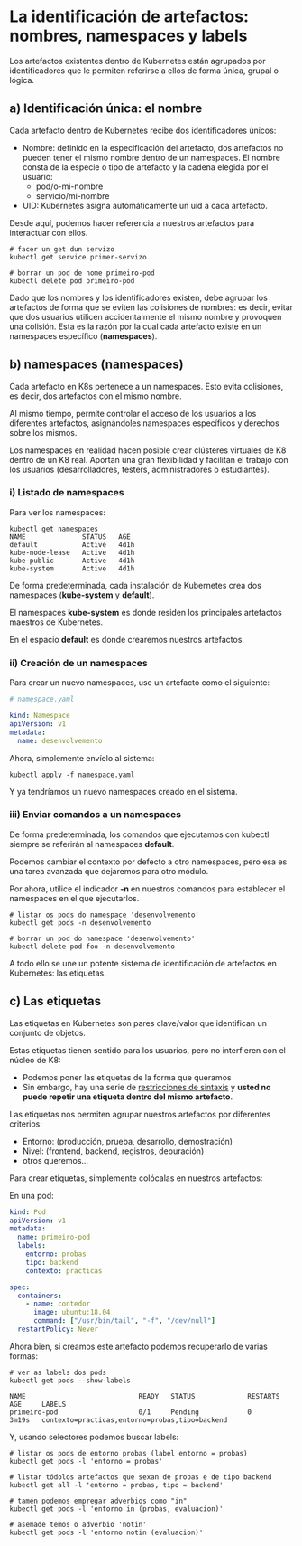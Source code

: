 # La identificación de artefactos: nombres, namespaces y labels

Los artefactos existentes dentro de Kubernetes están agrupados por identificadores que le permiten referirse a ellos de forma única, grupal o lógica.

## a) Identificación única: el nombre

Cada artefacto dentro de Kubernetes recibe dos identificadores únicos:

- Nombre: definido en la especificación del artefacto, dos artefactos no pueden tener el mismo nombre dentro de un namespaces. El nombre consta de la especie o tipo de artefacto y la cadena elegida por el usuario:
  - pod/o-mi-nombre
  - servicio/mi-nombre
- UID: Kubernetes asigna automáticamente un uid a cada artefacto.

Desde aquí, podemos hacer referencia a nuestros artefactos para interactuar con ellos.

```shell
# facer un get dun servizo
kubectl get service primer-servizo

# borrar un pod de nome primeiro-pod
kubectl delete pod primeiro-pod
```

Dado que los nombres y los identificadores existen, debe agrupar los artefactos de forma que se eviten las colisiones de nombres: es decir, evitar que dos usuarios utilicen accidentalmente el mismo nombre y provoquen una colisión. Esta es la razón por la cual cada artefacto existe en un namespaces específico (**namespaces**).

## b) namespaces (namespaces)

Cada artefacto en K8s pertenece a un namespaces. Esto evita colisiones, es decir, dos artefactos con el mismo nombre.

Al mismo tiempo, permite controlar el acceso de los usuarios a los diferentes artefactos, asignándoles namespaces específicos y derechos sobre los mismos.

Los namespaces en realidad hacen posible crear clústeres virtuales de K8 dentro de un K8 real. Aportan una gran flexibilidad y facilitan el trabajo con los usuarios (desarrolladores, testers, administradores o estudiantes).

### i) Listado de namespaces

Para ver los namespaces:

```shell
kubectl get namespaces
NAME              STATUS   AGE
default           Active   4d1h
kube-node-lease   Active   4d1h
kube-public       Active   4d1h
kube-system       Active   4d1h
```

De forma predeterminada, cada instalación de Kubernetes crea dos namespaces (**kube-system** y **default**).

El namespaces **kube-system** es donde residen los principales artefactos maestros de Kubernetes.

En el espacio **default** es donde crearemos nuestros artefactos.

### ii) Creación de un namespaces

Para crear un nuevo namespaces, use un artefacto como el siguiente:

```yaml
# namespace.yaml

kind: Namespace
apiVersion: v1
metadata:
  name: desenvolvemento
```

Ahora, simplemente envíelo al sistema:

```shell
kubectl apply -f namespace.yaml
```

Y ya tendríamos un nuevo namespaces creado en el sistema.

### iii) Enviar comandos a un namespaces

De forma predeterminada, los comandos que ejecutamos con kubectl siempre se referirán al namespaces **default**.

Podemos cambiar el contexto por defecto a otro namespaces, pero esa es una tarea avanzada que dejaremos para otro módulo.

Por ahora, utilice el indicador **-n <namespaces>** en nuestros comandos para establecer el namespaces en el que ejecutarlos.

```shell
# listar os pods do namespace 'desenvolvemento'
kubectl get pods -n desenvolvemento

# borrar un pod do namespace 'desenvolvemento'
kubectl delete pod foo -n desenvolvemento
```
A todo ello se une un potente sistema de identificación de artefactos en Kubernetes: las etiquetas.

## c) Las etiquetas

Las etiquetas en Kubernetes son pares clave/valor que identifican un conjunto de objetos.

Estas etiquetas tienen sentido para los usuarios, pero no interfieren con el núcleo de K8:

- Podemos poner las etiquetas de la forma que queramos
- Sin embargo, hay una serie de [restricciones de sintaxis](https://kubernetes.io/docs/concepts/overview/working-with-objects/labels/#syntax-and-character-set) y **usted no puede repetir una etiqueta dentro del mismo artefacto**.

Las etiquetas nos permiten agrupar nuestros artefactos por diferentes criterios:

- Entorno: (producción, prueba, desarrollo, demostración)
- Nivel: (frontend, backend, registros, depuración)
- otros queremos...

Para crear etiquetas, simplemente colócalas en nuestros artefactos:

En una pod:

```yaml
kind: Pod
apiVersion: v1
metadata:
  name: primeiro-pod
  labels:
    entorno: probas
    tipo: backend
    contexto: practicas

spec:
  containers:
    - name: contedor
      image: ubuntu:18.04
      command: ["/usr/bin/tail", "-f", "/dev/null"]
  restartPolicy: Never
```

Ahora bien, si creamos este artefacto podemos recuperarlo de varias formas:

```shell
# ver as labels dos pods
kubectl get pods --show-labels

NAME                            READY   STATUS             RESTARTS   AGE     LABELS
primeiro-pod                    0/1     Pending            0          3m19s   contexto=practicas,entorno=probas,tipo=backend
```
Y, usando selectores podemos buscar labels:

```shell
# listar os pods de entorno probas (label entorno = probas)
kubectl get pods -l 'entorno = probas'

# listar tódolos artefactos que sexan de probas e de tipo backend
kubectl get all -l 'entorno = probas, tipo = backend'

# tamén podemos empregar adverbios como "in"
kubectl get pods -l 'entorno in (probas, evaluacion)'

# asemade temos o adverbio 'notin'
kubectl get pods -l 'entorno notin (evaluacion)'
```
